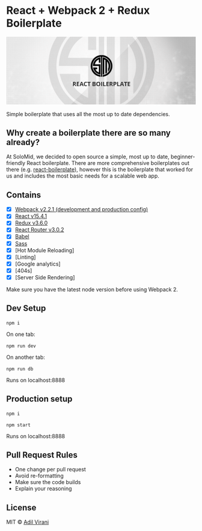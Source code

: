 # React + Webpack 2 + Redux Boilerplate
![Alt text](/boilerplatever2.png?raw=true)

Simple boilerplate that uses all the most up to date dependencies.

## Why create a boilerplate there are so many already?

At SoloMid, we decided to open source a simple, most up to date, beginner-friendly React boilerplate. There are more comprehensive boilerplates out there (e.g. [react-boilerplate](https://github.com/react-boilerplate/react-boilerplate)), however this is the boilerplate that worked for us and includes the most basic needs for a scalable web app. 

## Contains

- [x] [Webpack v2.2.1 (development and production config)](https://webpack.github.io)
- [x] [React v15.4.1](https://github.com/facebook/react)
- [x] [Redux v3.6.0](https://github.com/reactjs/redux)
- [x] [React Router v3.0.2](https://github.com/ReactTraining/react-router)
- [x] [Babel](https://babeljs.io/)
- [x] [Sass](http://sass-lang.com/)
- [x] [Hot Module Reloading]
- [x] [Linting]
- [x] [Google analytics]
- [x] [404s]
- [x] [Server Side Rendering]

Make sure you have the latest node version before using Webpack 2.

## Dev Setup

```
npm i
```
On one tab:
```
npm run dev
```
On another tab:
```
npm run db
```
Runs on localhost:8888

## Production setup
```
npm i
```
```
npm start
```
Runs on localhost:8888

## Pull Request Rules
- One change per pull request
- Avoid re-formatting
- Make sure the code builds
- Explain your reasoning

## License

MIT © [Adil Virani](http://twitter.com/TSMHaiyaku)
